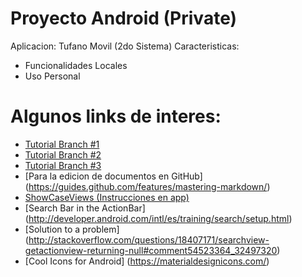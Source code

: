 # Proyecto Android (Private)
Aplicacion: Tufano Movil (2do Sistema)
Caracteristicas:
- Funcionalidades Locales
- Uso Personal

# Algunos links de interes:
- [Tutorial Branch #1](http://www.adictosaltrabajo.com/tutoriales/git-branch-bash/)
- [Tutorial Branch #2](http://rogerdudler.github.io/git-guide/index.es.html)
- [Tutorial Branch #3](https://git-scm.com/book/es/v1/Ramificaciones-en-Git-Procedimientos-b%C3%A1sicos-para-ramificar-y-fusionar)
- [Para la edicion de documentos en GitHub] (https://guides.github.com/features/mastering-markdown/)
- [ShowCaseViews (Instrucciones en app)](https://www.novoda.com/blog/showcaseview-customisation-and-having-consecutive-showcases/)
- [Search Bar in the ActionBar] (http://developer.android.com/intl/es/training/search/setup.html)
- [Solution to a problem] (http://stackoverflow.com/questions/18407171/searchview-getactionview-returning-null#comment54523364_32497320)
- [Cool Icons for Android] (https://materialdesignicons.com/)
